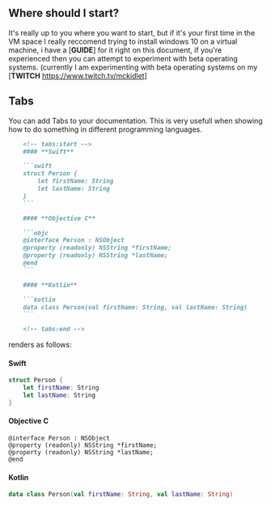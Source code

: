 Where should I start?
-----

It's really up to you where you want to start, but if it's your first time in the VM space I really reccomend trying to install windows 10 on a virtual machine, i have a [**GUIDE**] for it right on this document, if you're experienced then you can attempt to experiment with beta operating systems. (currently I am experimenting with beta operating systems on my [**TWITCH** https://www.twitch.tv/mckidlet]

Tabs
-----

You can add Tabs to your documentation. This is very usefull when showing how to do something in different programming languages.

```markdown
    <!-- tabs:start -->
    #### **Swift**

    ```swift
    struct Person {
        let firstName: String
        let lastName: String
    }
    ``` 

    #### **Objective C**

    ```objc
    @interface Person : NSObject
    @property (readonly) NSString *firstName;
    @property (readonly) NSString *lastName;
    @end
    ```

    #### **Kotlin**

    ```kotlin
    data class Person(val firstName: String, val lastName: String)
    ```

    <!-- tabs:end -->
```

renders as follows:

<!-- tabs:start -->
#### **Swift**

```swift
struct Person {
    let firstName: String
    let lastName: String
}
``` 

#### **Objective C**

```objc
@interface Person : NSObject
@property (readonly) NSString *firstName;
@property (readonly) NSString *lastName;
@end
```

#### **Kotlin**

```kotlin
data class Person(val firstName: String, val lastName: String)
```

<!-- tabs:end -->
